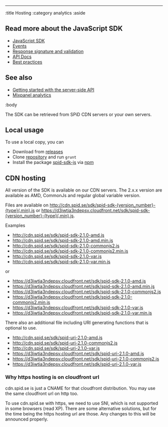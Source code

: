 --------------------------------------------------------------------------------
:title Hosting
:category analytics
:aside

## Read more about the JavaScript SDK

- [JavaScript SDK](/sdks/javascript/)
- [Events](/sdks/js-2x/events/)
- [Response signature and validation](/sdks/js-2x/response-signature-and-validation/)
- [API Docs](/sdks/js-2x/api-docs/)
- [Best practices](/sdks/js-2x/best-practices/)

## See also

- [Getting started with the server-side API](/getting-started/)
- [Mixpanel analytics](/mixpanel/analytics/)

:body

The SDK can be retrieved from SPiD CDN servers or your own servers.

## Local usage
To use a local copy, you can

* Download from [releases](https://github.com/schibsted/sdk-js/releases)
* Clone [repository](https://github.com/schibsted/sdk-js/) and run `grunt`
* Install the package [spid-sdk-js](https://www.npmjs.com/package/spid-sdk-js) via [npm](https://www.npmjs.com/)

## CDN hosting
All version of the SDK is available on our CDN servers.
The 2.x.x version are available as AMD, CommonJs and regular global variable version.

Files are available on http://cdn.spid.se/sdk/spid-sdk-{version_number}-{type}(.min).js
or https://d3iwtia3ndepsv.cloudfront.net/sdk/spid-sdk-{version_number}-{type}(.min).js.

Examples

* http://cdn.spid.se/sdk/spid-sdk-2.1.0-amd.js
* http://cdn.spid.se/sdk/spid-sdk-2.1.0-amd.min.js
* http://cdn.spid.se/sdk/spid-sdk-2.1.0-commonjs2.js
* http://cdn.spid.se/sdk/spid-sdk-2.1.0-commonjs2.min.js
* http://cdn.spid.se/sdk/spid-sdk-2.1.0-var.js
* http://cdn.spid.se/sdk/spid-sdk-2.1.0-var.min.js

or

* https://d3iwtia3ndepsv.cloudfront.net/sdk/spid-sdk-2.1.0-amd.js
* https://d3iwtia3ndepsv.cloudfront.net/sdk/spid-sdk-2.1.0-amd.min.js
* https://d3iwtia3ndepsv.cloudfront.net/sdk/spid-sdk-2.1.0-commonjs2.js
* https://d3iwtia3ndepsv.cloudfront.net/sdk/spid-sdk-2.1.0-commonjs2.min.js
* https://d3iwtia3ndepsv.cloudfront.net/sdk/spid-sdk-2.1.0-var.js
* https://d3iwtia3ndepsv.cloudfront.net/sdk/spid-sdk-2.1.0-var.min.js


There also an additional file including URI generating functions that is optional to use.

* http://cdn.spid.se/sdk/spid-uri-2.1.0-amd.js
* http://cdn.spid.se/sdk/spid-uri-2.1.0-commonjs2.js
* http://cdn.spid.se/sdk/spid-uri-2.1.0-var.js
* https://d3iwtia3ndepsv.cloudfront.net/sdk/spid-uri-2.1.0-amd.js
* https://d3iwtia3ndepsv.cloudfront.net/sdk/spid-uri-2.1.0-commonjs2.js
* https://d3iwtia3ndepsv.cloudfront.net/sdk/spid-uri-2.1.0-var.js

### Why https hosting is on cloudfront url

cdn.spid.se is just a CNAME for that cloudfront distribution.
You may use the same cloudfront url on http too.

To use cdn.spid.se with https, we need to use SNI, which is not supported in some browsers (read XP).
There are some alternative solutions, but for the time being the https hosting url are those.
Any changes to this will be announced properly.
